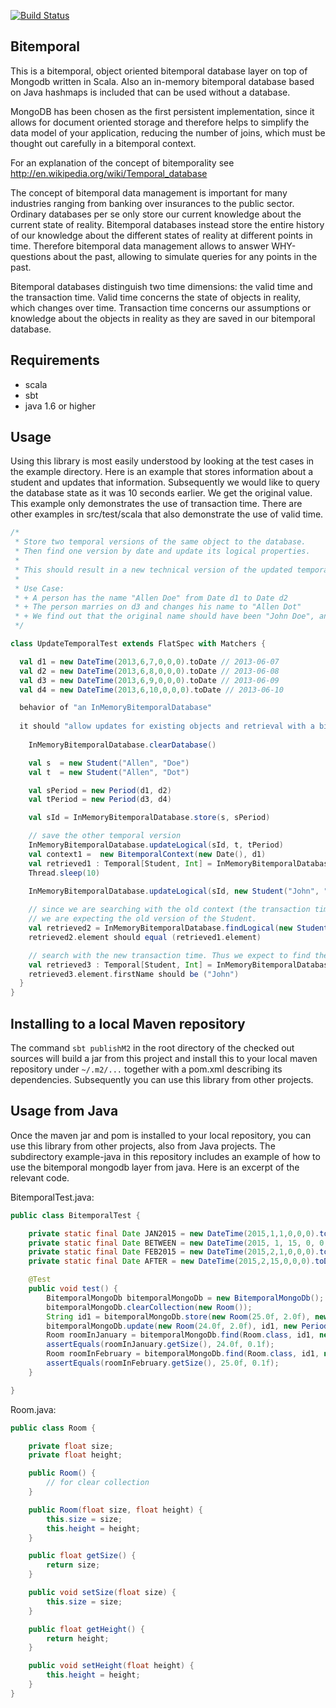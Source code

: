 [![Build Status](https://travis-ci.org/1123/StackExchangeImporter.png)](https://travis-ci.org/1123/bitemporaldb)

Bitemporal
----------

This is a bitemporal, object oriented bitemporal database layer on top of 
Mongodb written in Scala. Also an in-memory bitemporal database based on Java 
hashmaps is included that can be used without a database. 

MongoDB has been chosen as the first
persistent implementation, since it allows for document oriented storage and
therefore helps to simplify the data model of your application, reducing the
number of joins, which must be thought out carefully in a bitemporal context.

For an explanation of the concept of bitemporality see http://en.wikipedia.org/wiki/Temporal_database

The concept of bitemporal data management is important for many industries
ranging from banking over insurances to the public sector. Ordinary databases
per se only store our current knowledge about the current state of reality.
Bitemporal databases instead store the entire history of our knowledge about
the different states of reality at different points in time. Therefore bitemporal data
management allows to answer WHY-questions about the past, allowing to simulate
queries for any points in the past.

Bitemporal databases distinguish two time dimensions: the valid time and the
transaction time.  Valid time concerns the state of objects in reality, which
changes over time.  Transaction time concerns our assumptions or knowledge
about the objects in reality as they are saved in our bitemporal database.

Requirements
------------

* scala 
* sbt
* java 1.6 or higher

Usage
-----

Using this library is most easily understood by looking at the test cases in the example directory. Here is an example that stores information about a student and updates that information. Subsequently we would like to query the database state as it was 10 seconds earlier. We get the original value. This example only demonstrates the use of transaction time. There are other examples in src/test/scala that also demonstrate the use of valid time.

```scala
/*
 * Store two temporal versions of the same object to the database.
 * Then find one version by date and update its logical properties.
 *
 * This should result in a new technical version of the updated temporal version.
 *
 * Use Case:
 * + A person has the name "Allen Doe" from Date d1 to Date d2
 * + The person marries on d3 and changes his name to "Allen Dot"
 * + We find out that the original name should have been "John Doe", and record this to the database.
 */

class UpdateTemporalTest extends FlatSpec with Matchers {

  val d1 = new DateTime(2013,6,7,0,0,0).toDate // 2013-06-07
  val d2 = new DateTime(2013,6,8,0,0,0).toDate // 2013-06-08
  val d3 = new DateTime(2013,6,9,0,0,0).toDate // 2013-06-09
  val d4 = new DateTime(2013,6,10,0,0,0).toDate // 2013-06-10

  behavior of "an InMemoryBitemporalDatabase"
  
  it should "allow updates for existing objects and retrieval with a bitemporal context" in {
    
    InMemoryBitemporalDatabase.clearDatabase()

    val s  = new Student("Allen", "Doe")
    val t  = new Student("Allen", "Dot")

    val sPeriod = new Period(d1, d2)
    val tPeriod = new Period(d3, d4)

    val sId = InMemoryBitemporalDatabase.store(s, sPeriod)

    // save the other temporal version
    InMemoryBitemporalDatabase.updateLogical(sId, t, tPeriod)
    val context1 =  new BitemporalContext(new Date(), d1)
    val retrieved1 : Temporal[Student, Int] = InMemoryBitemporalDatabase.findLogical(new Student(), sId, context1).get
    Thread.sleep(10)
    
    InMemoryBitemporalDatabase.updateLogical(sId, new Student("John", "Doe"), sPeriod)

    // since we are searching with the old context (the transaction time before we did the update),
    // we are expecting the old version of the Student.
    val retrieved2 = InMemoryBitemporalDatabase.findLogical(new Student(), sId, context1).get
    retrieved2.element should equal (retrieved1.element)

    // search with the new transaction time. Thus we expect to find the correct/updated name.
    val retrieved3 : Temporal[Student, Int] = InMemoryBitemporalDatabase.findLogical(new Student(), sId, new BitemporalContext(new Date(), d1)).get;
    retrieved3.element.firstName should be ("John")
  }
}
```

Installing to a local Maven repository
--------------------------------------

The command `sbt publishM2` in the root directory of the checked out sources will build a jar from this project and install this to your local maven repository under `~/.m2/...` together with a pom.xml describing its dependencies. Subsequently you can use this library from other projects.

Usage from Java
---------------
Once the maven jar and pom is installed to your local repository, you can use this library from other projects, also from Java projects. The subdirectory example-java in this repository includes an example of how to use the bitemporal mongodb layer from java. Here is an excerpt of the relevant code. 

BitemporalTest.java:
```Java
public class BitemporalTest {

    private static final Date JAN2015 = new DateTime(2015,1,1,0,0,0).toDate();
    private static final Date BETWEEN = new DateTime(2015, 1, 15, 0, 0, 0).toDate();
    private static final Date FEB2015 = new DateTime(2015,2,1,0,0,0).toDate();
    private static final Date AFTER = new DateTime(2015,2,15,0,0,0).toDate();

    @Test
    public void test() {
        BitemporalMongoDb bitemporalMongoDb = new BitemporalMongoDb();
        bitemporalMongoDb.clearCollection(new Room());
        String id1 = bitemporalMongoDb.store(new Room(25.0f, 2.0f), new Period());
        bitemporalMongoDb.update(new Room(24.0f, 2.0f), id1, new Period(JAN2015, FEB2015));
        Room roomInJanuary = bitemporalMongoDb.find(Room.class, id1, new BitemporalContext(new Date(), BETWEEN)).get();
        assertEquals(roomInJanuary.getSize(), 24.0f, 0.1f);
        Room roomInFebruary = bitemporalMongoDb.find(Room.class, id1, new BitemporalContext(new Date(), AFTER)).get();
        assertEquals(roomInFebruary.getSize(), 25.0f, 0.1f);
    }

}
```

Room.java:
```java
public class Room {

    private float size;
    private float height;

    public Room() {
        // for clear collection
    }

    public Room(float size, float height) {
        this.size = size;
        this.height = height;
    }

    public float getSize() {
        return size;
    }

    public void setSize(float size) {
        this.size = size;
    }

    public float getHeight() {
        return height;
    }

    public void setHeight(float height) {
        this.height = height;
    }
}
```



